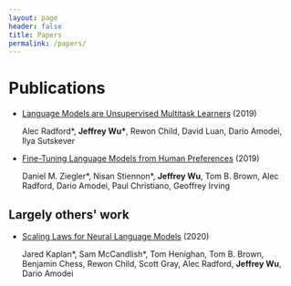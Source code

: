 ```yaml
---
layout: page
header: false
title: Papers
permalink: /papers/
---
```


# Publications

- [Language Models are Unsupervised Multitask Learners](https://d4mucfpksywv.cloudfront.net/better-language-models/language_models_are_unsupervised_multitask_learners.pdf) (2019)

  Alec Radford\*, **Jeffrey Wu\***, Rewon Child, David Luan, Dario Amodei, Ilya Sutskever


- [Fine-Tuning Language Models from Human Preferences](https://arxiv.org/abs/1909.08593) (2019)

  Daniel M. Ziegler\*, Nisan Stiennon\*, **Jeffrey Wu**, Tom B. Brown, Alec Radford, Dario Amodei, Paul Christiano, Geoffrey Irving

## Largely others' work

- [Scaling Laws for Neural Language Models](https://arxiv.org/abs/2001.08361) (2020)

  Jared Kaplan\*, Sam McCandlish\*, Tom Henighan, Tom B. Brown, Benjamin Chess, Rewon Child, Scott Gray, Alec Radford, **Jeffrey Wu**, Dario Amodei

